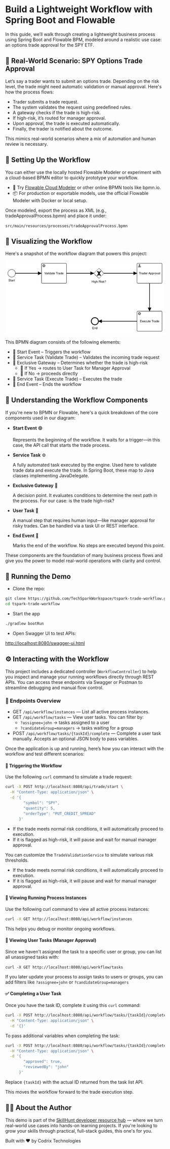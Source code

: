 # Build a Lightweight Workflow with Spring Boot and Flowable

In this guide, we’ll walk through creating a lightweight business process using Spring Boot and Flowable BPM, modeled around a realistic use case: an options trade approval for the SPY ETF.

## 🎯 Real-World Scenario: SPY Options Trade Approval

Let’s say a trader wants to submit an options trade. Depending on the risk level, the trade might need automatic validation or manual approval. Here's how the process flows:

- Trader submits a trade request.
- The system validates the request using predefined rules.
- A gateway checks if the trade is high-risk.
- If high-risk, it’s routed for manager approval.
- Upon approval, the trade is executed automatically.
- Finally, the trader is notified about the outcome.

This mimics real-world scenarios where a mix of automation and human review is necessary.

## 🧰 Setting Up the Workflow

You can either use the locally hosted Flowable Modeler or experiment with a cloud-based BPMN editor to quickly prototype your workflow.

- 🔗 Try [Flowable Cloud Modeler](https://www.flowable.com/trial) or other online BPMN tools like bpmn.io.
- 📦 For production or exportable models, use the official Flowable Modeler with Docker or local setup.

Once modeled, export the process as XML (e.g., tradeApprovalProcess.bpmn) and place it under:

`src/main/resources/processes/tradeApprovalProcess.bpmn`

## 🧰 Visualizing the Workflow

Here's a snapshot of the workflow diagram that powers this project:

![Trade Approval Workflow Diagram](https://raw.githubusercontent.com/CodrixWorkspace/KnowledgeBase/main/articles/images/trade_approval_process.png)

This BPMN diagram consists of the following elements:

- 🔹 Start Event – Triggers the workflow
- 🔹 Service Task (Validate Trade) – Validates the incoming trade request
- 🔹 Exclusive Gateway – Determines whether the trade is high-risk
    - 🔸 If Yes → routes to User Task for Manager Approval
    - 🔸 If No → proceeds directly
- 🔹 Service Task (Execute Trade) – Executes the trade
- 🔹 End Event – Ends the workflow

## 🧠 Understanding the Workflow Components

If you're new to BPMN or Flowable, here's a quick breakdown of the core components used in our diagram:

- **Start Event** 🟢

    Represents the beginning of the workflow. It waits for a trigger—in this case, the API call that starts the trade process.

- **Service Task** ⚙️

    A fully automated task executed by the engine. Used here to validate trade data and execute the trade. In Spring Boot, these map to Java classes implementing JavaDelegate.

- **Exclusive Gateway** 🔀

    A decision point. It evaluates conditions to determine the next path in the process. For our case: is the trade high-risk?

- **User Task** 👤

    A manual step that requires human input—like manager approval for risky trades. Can be handled via a task UI or REST interface.

- **End Event** 🔴

    Marks the end of the workflow. No steps are executed beyond this point.

These components are the foundation of many business process flows and give you the power to model real-world operations with clarity and control.

## 🚀 Running the Demo

- Clone the repo:

```bash
git clone https://github.com/TechSparkWorkspace/tspark-trade-workflow.git
cd tspark-trade-workflow
```

- Start the app

```bash
./gradlew bootRun
```

- Open Swagger UI to test APIs:

[http://localhost:8080/swagger-ui.html](http://localhost:8080/swagger-ui.html)

## ⚙️ Interacting with the Workflow

This project includes a dedicated controller (`WorkflowController`) to help you inspect and manage your running workflows directly through REST APIs. You can access these endpoints via Swagger or Postman to streamline debugging and manual flow control.

### 📌 Endpoints Overview

- GET `/api/workflow/instances` — List all active process instances.
- GET `/api/workflow/tasks` — View user tasks. You can filter by:
  - `?assignee=john` → tasks assigned to a user
  - `?candidateGroup=managers` → tasks waiting for a group
- POST `/api/workflow/tasks/{taskId}/complete` — Complete a user task manually. Accepts an optional JSON body to pass variables.

Once the application is up and running, here’s how you can interact with the workflow and test different scenarios:

#### 🔄 Triggering the Workflow

Use the following `curl` command to simulate a trade request:

```bash
curl -X POST http://localhost:8080/api/trade/start \
  -H "Content-Type: application/json" \
  -d '{
        "symbol": "SPY",
        "quantity": 5,
        "orderType": "PUT_CREDIT_SPREAD"
      }'
```

- If the trade meets normal risk conditions, it will automatically proceed to execution.
- If it is flagged as high-risk, it will pause and wait for manual manager approval.

You can customize the `TradeValidationService` to simulate various risk thresholds.

- If the trade meets normal risk conditions, it will automatically proceed to execution.
- If it is flagged as high-risk, it will pause and wait for manual manager approval.

#### 🧾 Viewing Running Process Instances

Use the following curl command to view all active process instances:

```bash
curl -X GET http://localhost:8080/api/workflow/instances
```

This helps you debug or monitor ongoing workflows.

#### 👤 Viewing User Tasks (Manager Approval)

Since we haven't assigned the task to a specific user or group, you can list all unassigned tasks with:

`curl -X GET http://localhost:8080/api/workflow/tasks`

If you later update your process to assign tasks to users or groups, you can add filters like `?assignee=john` or `?candidateGroup=managers`

#### ✅ Completing a User Task

Once you have the task ID, complete it using this `curl` command:

```bash
curl -X POST http://localhost:8080/api/workflow/tasks/{taskId}/complete \
  -H "Content-Type: application/json" \
  -d '{}'
```

To pass additional variables when completing the task:

```bash
curl -X POST http://localhost:8080/api/workflow/tasks/{taskId}/complete \
  -H "Content-Type: application/json" \
  -d '{
        "approved": true,
        "reviewedBy": "john"
      }'
```

Replace `{taskId}` with the actual ID returned from the task list API.

This moves the workflow forward to the trade execution step.

## 👨‍💻 About the Author

This demo is part of the [SkillHunt developer resource hub](https://skillhunt.codrixtech.com/) — where we turn real-world use cases into hands-on learning projects. If you're looking to grow your skills through practical, full-stack guides, this one's for you.

Built with ❤️ by Codrix Technologies